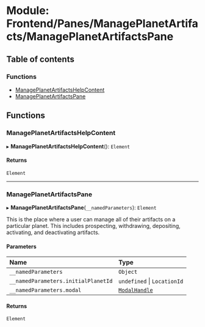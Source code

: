 # Module: Frontend/Panes/ManagePlanetArtifacts/ManagePlanetArtifactsPane

## Table of contents

### Functions

- [ManagePlanetArtifactsHelpContent](Frontend_Panes_ManagePlanetArtifacts_ManagePlanetArtifactsPane.md#manageplanetartifactshelpcontent)
- [ManagePlanetArtifactsPane](Frontend_Panes_ManagePlanetArtifacts_ManagePlanetArtifactsPane.md#manageplanetartifactspane)

## Functions

### ManagePlanetArtifactsHelpContent

▸ **ManagePlanetArtifactsHelpContent**(): `Element`

#### Returns

`Element`

---

### ManagePlanetArtifactsPane

▸ **ManagePlanetArtifactsPane**(`__namedParameters`): `Element`

This is the place where a user can manage all of their artifacts on a
particular planet. This includes prospecting, withdrawing, depositing,
activating, and deactivating artifacts.

#### Parameters

| Name                                | Type                                                                   |
| :---------------------------------- | :--------------------------------------------------------------------- |
| `__namedParameters`                 | `Object`                                                               |
| `__namedParameters.initialPlanetId` | `undefined` \| `LocationId`                                            |
| `__namedParameters.modal`           | [`ModalHandle`](../interfaces/Frontend_Views_ModalPane.ModalHandle.md) |

#### Returns

`Element`
